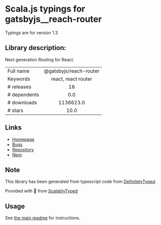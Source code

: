 
# Scala.js typings for gatsbyjs__reach-router

Typings are for version 1.3

## Library description:
Next generation Routing for React.

|                    |                 |
| ------------------ | :-------------: |
| Full name          | @gatsbyjs/reach-router |
| Keywords           | react, react router |
| # releases         | 18 |
| # dependents       | 0.0 |
| # downloads        | 1136623.0 |
| # stars            | 10.0 |

## Links
- [Homepage](https://github.com/gatsbyjs/reach-router#readme)
- [Bugs](https://github.com/gatsbyjs/reach-router/issues)
- [Repository](https://github.com/gatsbyjs/reach-router)
- [Npm](https://www.npmjs.com/package/%40gatsbyjs%2Freach-router)
    


## Note
This library has been generated from typescript code from [DefinitelyTyped](https://definitelytyped.org).

Provided with :purple_heart: from [ScalablyTyped](https://github.com/oyvindberg/ScalablyTyped)

## Usage
See [the main readme](../../readme.md) for instructions.


